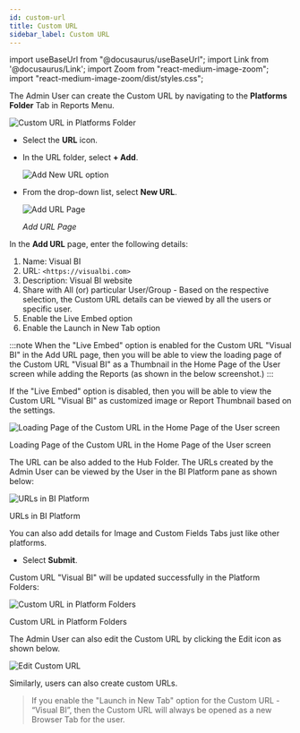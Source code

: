 ```yaml
---
id: custom-url
title: Custom URL
sidebar_label: Custom URL
---
```


import useBaseUrl from "@docusaurus/useBaseUrl";
import Link from '@docusaurus/Link';
import Zoom from "react-medium-image-zoom";
import "react-medium-image-zoom/dist/styles.css";

The Admin User can create the Custom URL by navigating to the **Platforms Folder** Tab in Reports Menu.

  <div class="center">
    <Zoom>
      <img alt="Custom URL in Platforms Folder" src={useBaseUrl('doc-images/admin-guide/admin-functions/custom-url/csu1.png')}/>
    </Zoom>
  </div>

* Select the **URL** icon.
* In the URL folder, select **+ Add**.

  <div class="center">
    <Zoom>
      <img alt="Add New URL option" src={useBaseUrl('doc-images/admin-guide/admin-functions/custom-url/csu3.png')}/>
    </Zoom>
  </div>

* From the drop-down list, select **New URL**.

  <div class="center">
    <Zoom>
      <img alt="Add URL Page" src={useBaseUrl('doc-images/admin-guide/admin-functions/custom-url/csu4.png')}/>
    </Zoom>
  </div>

  *Add URL Page*

In the **Add URL** page, enter the following details:

1. Name: Visual BI
1. URL: `<https://visualbi.com>`
1. Description: Visual BI website
1. Share with All (or) particular User/Group - Based on the respective selection, the Custom URL details can be viewed by all the users or specific user.
1. Enable the Live Embed option
1. Enable the Launch in New Tab option

:::note
When the "Live Embed" option is enabled for the Custom URL "Visual BI" in the Add URL page, then you will be able to view the loading page of the Custom URL "Visual BI" as a Thumbnail in the Home Page of the User screen while adding the Reports (as shown in the below screenshot.)
:::

If the "Live Embed" option is disabled, then you will be able to view the Custom URL "Visual BI" as customized image or Report Thumbnail based on the settings.
  <div class="center">
    <Zoom>
      <img alt="Loading Page of the Custom URL in the Home Page of the User screen" src={useBaseUrl('doc-images/admin-guide/admin-functions/custom-url/lee1.png')}/>
    </Zoom>
    <p>Loading Page of the Custom URL in the Home Page of the User screen</p>
  </div>

The URL can be also added to the Hub Folder. The URLs created by the Admin User can be viewed by the User in the BI Platform pane as shown below:

  <div class="center">
    <Zoom>
      <img alt="URLs in BI Platform" src={useBaseUrl('doc-images/admin-guide/admin-functions/custom-url/crl1.png')}/>
    </Zoom>
    <p>URLs in BI Platform</p>
  </div>

You can also add details for Image and Custom Fields Tabs just like other platforms.

* Select **Submit**.

Custom URL "Visual BI" will be updated successfully in the Platform Folders:

  <div class="center">
    <Zoom>
      <img alt="Custom URL in Platform Folders" src={useBaseUrl('doc-images/admin-guide/admin-functions/custom-url/csu5.png')}/>
    </Zoom>
    <p>Custom URL in Platform Folders</p>
  </div>

The Admin User can also edit the Custom URL by clicking the Edit icon as shown below.
  <div class="center">
    <Zoom>
      <img alt="Edit Custom URL" src={useBaseUrl('doc-images/admin-guide/admin-functions/custom-url/csu5a.png')}/>
    </Zoom>
  </div>

Similarly, users can also create custom URLs.

> If you enable the "Launch in New Tab" option for the Custom URL - “Visual BI”, then the Custom URL will always be opened as a new Browser Tab for the user.
